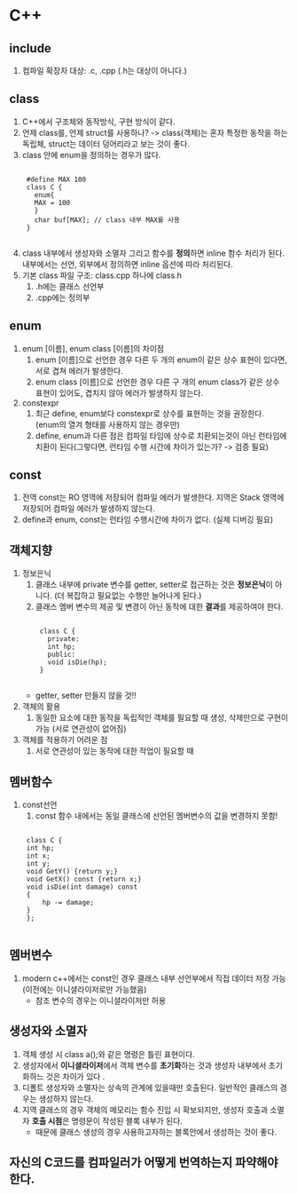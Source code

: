 # C++
## include
1. 컴파일 확장자 대상: .c, .cpp (.h는 대상이 아니다.)

## class
1. C++에서 구조체와 동작방식, 구현 방식이 같다.
2. 언제 class를, 언제 struct를 사용하나? -> class(객체)는 혼자 특정한 동작을 하는 독립체, struct는 데이터 덩어리라고 보는 것이 좋다.
3. class 안에 enum을 정의하는 경우가 많다.
    <pre><code>
    #define MAX 100
    class C {
      enum{
      MAX = 100
      }
      char buf[MAX]; // class 내부 MAX를 사용
    }
    </code></pre>
4. class 내부에서 생성자와 소멸자 그리고 함수를 **정의**하면 inline 함수 처리가 된다. 내부에서는 선언, 외부에서 정의하면 inline 옵션에 따라 처리된다.
5. 기본 class 파일 구조: class.cpp 하나에 class.h
    1) .h에는 클래스 선언부
    2) .cpp에는 정의부

## enum
1. enum [이름], enum class [이름]의 차이점
    1) enum [이름]으로 선언한 경우 다른 두 개의 enum이 같은 상수 표현이 있다면, 서로 겹쳐 에러가 발생한다.
    2) enum class [이름]으로 선언한 경우 다른 구 개의 enum class가 같은 상수 표현이 있어도, 겹치지 않아 에러가 발생하지 않는다.
2. constexpr
    1) 최근 define, enum보다 constexpr로 상수를 표현하는 것을 권장한다. (enum의 열겨 형태를 사용하지 않는 경우만)
    2) define, enum과 다른 점은 컴파일 타임에 상수로 치환되는것이 아닌 런타임에 치환이 된다(그렇다면, 런타임 수행 시간에 차이가 있는가? -> 검증 필요)

## const
1. 전역 const는 RO 영역에 저장되어 컴파일 에러가 발생한다. 지역은 Stack 영역에 저장되어 컴파일 에러가 발생하지 않는다.
2. define과 enum, const는 런타임 수행시간에 차이가 없다. (실제 디버깅 필요)

## 객체지향
1. 정보은닉
    1) 클래스 내부에 private 변수를 getter, setter로 접근하는 것은 **정보은닉**이 아니다. (더 복잡하고 필요없는 수행만 늘어나게 된다.)
    2) 클래스 멤버 변수의 제공 및 변경이 아닌 동작에 대한 **결과**를 제공하여야 한다.
        <pre><code>
        class C {
          private:
          int hp;
          public:
          void isDie(hp);
        }        
        </pre></code>        
    * getter, setter 만들지 않을 것!!
2. 객체의 활용
    1) 동일한 요소에 대한 동작을 독립적인 객체를 필요할 때 생성, 삭제만으로 구현이 가능 (서로 연관성이 없어짐)
3. 객체를 적용하기 어려운 점
    1) 서로 연관성이 있는 동작에 대한 작업이 필요할 때

## 멤버함수
1. const선언
    1) const 함수 내에서는 동일 클래스에 선언된 멤버변수의 값을 변경하지 못함!
    <pre><code>
    class C {
    int hp;
    int x;
    int y;
    void GetY() {return y;}
    void GetX() const {return x;}
    void isDie(int damage) const
    {
        hp -= damage;
    }
    };
    </code></pre>
    
## 멤버변수
1. modern c++에서는 const인 경우 클래스 내부 선언부에서 직접 데이터 저장 가능(이전에는 이니셜라이저로만 가능했음)
    * 참조 변수의 경우는 이니셜라이저만 허용
    
## 생성자와 소멸자
1. 객체 생성 시 class a();와 같은 명령은 틀린 표현이다.
2. 생성자에서 **이니셜라이저**에서 객체 변수를 **초기화**하는 것과 생성자 내부에서 초기화하느 것은 차이가 있다 .
3. 디폴트 생성자와 소멸자는 상속의 관계에 있을때만 호출된다. 일반적인 클래스의 경우는 생성하지 않는다.
4. 지역 클래스의 경우 객체의 메모리는 함수 진입 시 확보되지만, 생성자 호출과 소멸자 **호출 시점**은 명령문이 작성된 블록 내부가 된다.
    * 때문에 클래스 생성의 경우 사용하고자하는 블록안에서 생성하는 것이 좋다.

## 자신의 C코드를 컴파일러가 어떻게 번역하는지 파약해야 한다.
